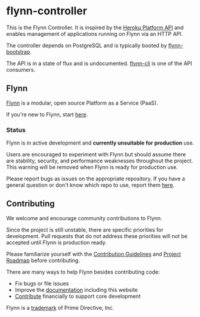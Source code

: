 # flynn-controller

This is the Flynn Controller. It is inspired by the [Heroku Platform
API](https://devcenter.heroku.com/articles/platform-api-reference) and enables
management of applications running on Flynn via an HTTP API.

The controller depends on PostgreSQL and is typically booted by
[flynn-bootstrap](https://github.com/flynn/flynn-bootstrap).

The API is in a state of flux and is undocumented.
[flynn-cli](https://github.com/flynn/flynn-cli) is one of the API consumers.

## Flynn

[Flynn](https://flynn.io) is a modular, open source Platform as a Service (PaaS).

If you're new to Flynn, start [here](https://github.com/flynn/flynn).

### Status

Flynn is in active development and **currently unsuitable for production** use.

Users are encouraged to experiment with Flynn but should assume there are stability, security, and performance weaknesses throughout the project. This warning will be removed when Flynn is ready for production use.

Please report bugs as issues on the appropriate repository. If you have a general question or don't know which repo to use, report them [here](https://github.com/flynn/flynn/issues).

## Contributing

We welcome and encourage community contributions to Flynn.

Since the project is still unstable, there are specific priorities for development. Pull requests that do not address these priorities will not be accepted until Flynn is production ready.

Please familiarize yourself with the [Contribution Guidelines](https://flynn.io/docs/contributing) and [Project Roadmap](https://flynn.io/docs/roadmap) before contributing.

There are many ways to help Flynn besides contributing code:

 - Fix bugs or file issues
 - Improve the [documentation](https://github.com/flynn/flynn.io) including this website
 - [Contribute](https://flynn.io/#sponsor) financially to support core development

Flynn is a [trademark](https://flynn.io/docs/trademark-guidelines) of Prime Directive, Inc.
